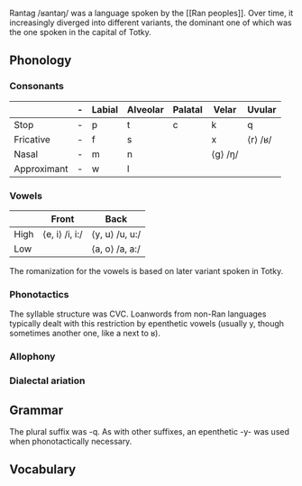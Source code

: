 Rantag /ʁantaŋ/ was a language spoken by the [[Ran peoples]]. Over time, it increasingly diverged into different variants, the dominant one of which was the one spoken in the capital of Totky.
## Phonology

### Consonants

|             | -   | Labial | Alveolar | Palatal | Velar   | Uvular   |
| ----------- | --- | ------ | -------- | ------- | ------- | -------- |
| Stop        | -   | p      | t        | c       | k       | q        |
| Fricative   | -   | f      | s        |         | x       | ⟨r⟩  /ʁ/ |
| Nasal       | -   | m      | n        |         | ⟨g⟩ /ŋ/ |          |
| Approximant | -   | w      | l        |         |         |          |
### Vowels

|      | Front          | Back           |
| ---- | -------------- | -------------- |
| High | ⟨e, i⟩ /i, i:/ | ⟨y, u⟩ /u, u:/ |
| Low  |                | ⟨a, o⟩ /a, a:/ |

The romanization for the vowels is based on later variant spoken in Totky.

### Phonotactics

The syllable structure was CVC. Loanwords from non-Ran languages typically dealt with this restriction by epenthetic vowels (usually y, though sometimes another one, like a next to ʁ).
### Allophony

### Dialectal ariation
## Grammar

The plural suffix was -q. As with other suffixes, an epenthetic -y- was used when phonotactically necessary.


## Vocabulary